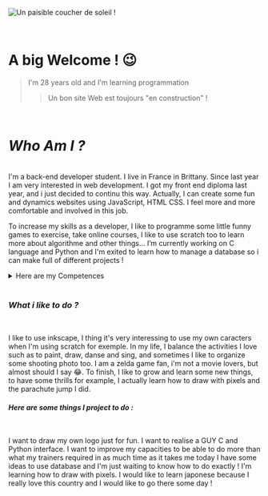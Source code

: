 ![Un paisible coucher de soleil !](/assets/images/coucherSoleil.png)

<br>

# A big Welcome ! 😉
> I'm 28 years old and I'm learning programmation
>> Un bon site Web est toujours "en construction" ! <br>

<br>


# *Who Am I ?*
<br>
I'm a back-end developer student. I live in France in Brittany. Since last year I am very interested in web development. I got my front end diploma last year, and i just decided to continu this way. Actually, I can create some fun and dynamics websites using JavaScript, HTML CSS. I feel more and more comfortable and involved in this job.

To increase my skills as a developer, I like to programme some little funny games to exercise, take online courses, I like to use scratch too to learn more about algorithme and other things... I’m currently working on C language and Python and I'm exited to learn how to manage a database so i can make full of different projects !


<details>
<summary>Here are my Competences</summary>
  
## Hardskills <br>
 
![](https://img.shields.io/badge/Github-informational?style=flat&logo=html5&logoColor=orange&color=4AB197)
![](https://img.shields.io/badge/HTML-informational?style=flat&logo=html5&logoColor=orange&color=4AB197)
![](https://img.shields.io/badge/Javascript-informational?style=flat&logo=Javascript&logoColor=yellow&color=4AB197) <br>
![](https://img.shields.io/badge/Python-informational?style=flat&logo=python&logoColor=yellow&color=4AB197)
![](https://img.shields.io/badge/VisualStudioCode-informational?style=flat&logo=visualstudiocode&logoColor=blue&color=4AB197)
![](https://img.shields.io/badge/Wordpress-informational?style=flat&logo=wordpress&logoColor=blue&color=4AB197) <br>
![](https://img.shields.io/badge/Figma-informational?style=flat&logo=figma&logoColor=purple&color=4AB197)
![](https://img.shields.io/badge/Blender-informational?style=flat&logo=blender&logoColor=orange&color=4AB197)
![](https://img.shields.io/badge/Inkscape-informational?style=flat&logo=inkscape&logoColor=black&color=4AB197) 
  
<br>

## Softskills <br>

- Empathie
- Solidarité
- Entraide
- Volontarisme
- Serviabilité
- Bienveillance

</details>
<br>



### *What i like to do ?*
<br>

I like to use inkscape, I thing it's very interessing to use my own caracters when I'm using scratch for exemple.
In my life, I balance the activities I love such as to paint, draw, danse and sing, and sometimes I like to organize some shooting photo too. I am a zelda game fan, i'm not a movie lovers, but almost should I say 😂.
To finish, I like to grow and learn some new things, to have some thrills for example, I actually learn how to draw with pixels and the parachute jump I did.
<br>

#### *Here are some things I project to do :*
<br>

I want to draw my own logo just for fun.
I want to realise a GUY C and Python interface.
I want to improve my capacities to be able to do more than what my trainers required in as much time as it takes me today
I have some ideas to use database and I'm just waiting to know how to do exactly !
I'm learning how to draw with pixels.
I would like to learn japonese because I really love this country and I would like to go there some day !
<br>
